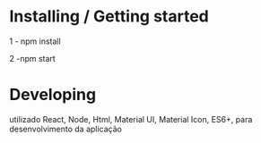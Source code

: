 # Installing / Getting started
<p>1 - npm install</p>
2 -npm start

# Developing
utilizado React, Node, Html, Material UI, Material Icon, ES6+, para desenvolvimento da aplicação 
